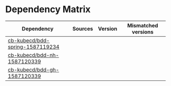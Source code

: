 # Dependency Matrix

Dependency | Sources | Version | Mismatched versions
---------- | ------- | ------- | -------------------
[cb-kubecd/bdd-spring-1587119234](https://github.com/cb-kubecd/bdd-spring-1587119234.git) |  | []() | 
[cb-kubecd/bdd-nh-1587120339](https://github.com/cb-kubecd/bdd-nh-1587120339.git) |  | []() | 
[cb-kubecd/bdd-gh-1587120339](https://github.com/cb-kubecd/bdd-gh-1587120339.git) |  | []() | 
